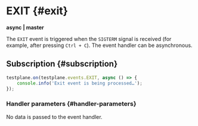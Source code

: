 # EXIT {#exit}

**async | master**

The `EXIT` event is triggered when the `SIGTERM` signal is received (for example, after pressing `Ctrl + C`). The event handler can be asynchronous.

## Subscription {#subscription}

```javascript
testplane.on(testplane.events.EXIT, async () => {
    console.info('Exit event is being processed…');
});
```

### Handler parameters {#handler-parameters}

No data is passed to the event handler.